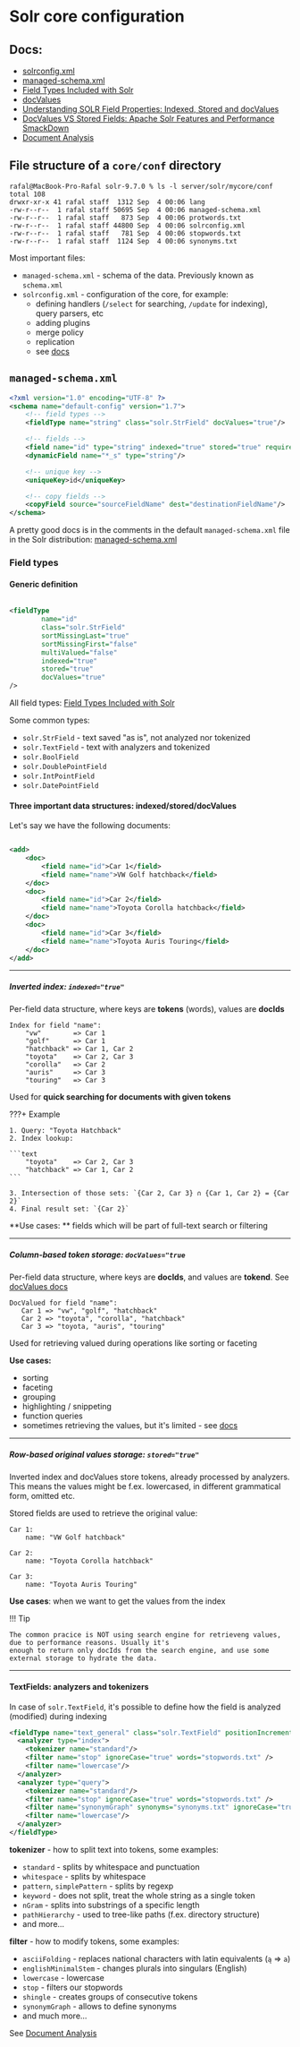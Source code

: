 # Solr core configuration

## Docs:

* [solrconfig.xml](https://solr.apache.org/guide/solr/latest/configuration-guide/configuring-solrconfig-xml.html)
* [managed-schema.xml](https://github.com/apache/solr/blob/main/solr/server/solr/configsets/_default/conf/managed-schema.xml)
* [Field Types Included with Solr](https://solr.apache.org/guide/solr/latest/indexing-guide/field-types-included-with-solr.html)
* [docValues](https://solr.apache.org/guide/solr/latest/indexing-guide/docvalues.html)
* [Understanding SOLR Field Properties: Indexed, Stored and docValues](https://medium.com/@komalrajput0801/understanding-solr-field-properties-indexed-stored-and-docvalues-deaf6c09f08f)
* [DocValues VS Stored Fields: Apache Solr Features and Performance SmackDown](https://sease.io/2020/03/docvalues-vs-stored-fields-apache-solr-features-and-performance-smackdown.html)
* [Document Analysis](https://solr.apache.org/guide/solr/latest/indexing-guide/document-analysis.html)

## File structure of a `core/conf` directory

```shell
rafal@MacBook-Pro-Rafal solr-9.7.0 % ls -l server/solr/mycore/conf
total 108
drwxr-xr-x 41 rafal staff  1312 Sep  4 00:06 lang
-rw-r--r--  1 rafal staff 50695 Sep  4 00:06 managed-schema.xml
-rw-r--r--  1 rafal staff   873 Sep  4 00:06 protwords.txt
-rw-r--r--  1 rafal staff 44800 Sep  4 00:06 solrconfig.xml
-rw-r--r--  1 rafal staff   781 Sep  4 00:06 stopwords.txt
-rw-r--r--  1 rafal staff  1124 Sep  4 00:06 synonyms.txt
```

Most important files:

* `managed-schema.xml` - schema of the data. Previously known as `schema.xml`
* `solrconfig.xml` - configuration of the core, for example:
    * defining handlers (`/select` for searching, `/update` for indexing), query parsers, etc
    * adding plugins
    * merge policy
    * replication
    * see [docs](https://solr.apache.org/guide/solr/latest/configuration-guide/configuring-solrconfig-xml.html)

## `managed-schema.xml`

```xml
<?xml version="1.0" encoding="UTF-8" ?>
<schema name="default-config" version="1.7">
    <!-- field types -->
    <fieldType name="string" class="solr.StrField" docValues="true"/>

    <!-- fields -->
    <field name="id" type="string" indexed="true" stored="true" required="true" multiValued="false"/>
    <dynamicField name="*_s" type="string"/>

    <!-- unique key -->
    <uniqueKey>id</uniqueKey>

    <!-- copy fields -->
    <copyField source="sourceFieldName" dest="destinationFieldName"/>
</schema>
```

A pretty good docs is in the comments in the default `managed-schema.xml` file in the Solr
distribution: [managed-schema.xml](https://github.com/apache/solr/blob/main/solr/server/solr/configsets/_default/conf/managed-schema.xml)

### Field types

#### Generic definition

```xml

<fieldType
        name="id"
        class="solr.StrField"
        sortMissingLast="true"
        sortMissingFirst="false"
        multiValued="false"
        indexed="true"
        stored="true"
        docValues="true"
/>
```

All field
types: [Field Types Included with Solr](https://solr.apache.org/guide/solr/latest/indexing-guide/field-types-included-with-solr.html)

Some common types:

* `solr.StrField` - text saved "as is", not analyzed nor tokenized
* `solr.TextField` - text with analyzers and tokenized
* `solr.BoolField`
* `solr.DoublePointField`
* `solr.IntPointField`
* `solr.DatePointField`

#### Three important data structures: indexed/stored/docValues

Let's say we have the following documents:

```xml

<add>
    <doc>
        <field name="id">Car 1</field>
        <field name="name">VW Golf hatchback</field>
    </doc>
    <doc>
        <field name="id">Car 2</field>
        <field name="name">Toyota Corolla hatchback</field>
    </doc>
    <doc>
        <field name="id">Car 3</field>
        <field name="name">Toyota Auris Touring</field>
    </doc>
</add>
```

---

##### Inverted index: `indexed="true"`

Per-field data structure, where keys are **tokens** (words), values are **docIds**

```text
Index for field "name":
    "vw"        => Car 1
    "golf"      => Car 1
    "hatchback" => Car 1, Car 2
    "toyota"    => Car 2, Car 3
    "corolla"   => Car 2
    "auris"     => Car 3
    "touring"   => Car 3
```

Used for **quick searching for documents with given tokens**

???+ Example

    1. Query: "Toyota Hatchback"
    2. Index lookup:

    ```text
        "toyota"    => Car 2, Car 3
        "hatchback" => Car 1, Car 2
    ```

    3. Intersection of those sets: `{Car 2, Car 3} ∩ {Car 1, Car 2} = {Car 2}`
    4. Final result set: `{Car 2}`

**Use cases: ** fields which will be part of full-text search or filtering

---

##### Column-based token storage: `docValues="true`

Per-field data structure, where keys are **docIds**, and values are **tokend**. See
[docValues docs](https://solr.apache.org/guide/solr/latest/indexing-guide/docvalues.html)

```text
DocValued for field "name":
   Car 1 => "vw", "golf", "hatchback"
   Car 2 => "toyota", "corolla", "hatchback"
   Car 3 => "toyota, "auris", "touring"
```

Used for retrieving valued during operations like sorting or faceting

**Use cases:**

- sorting
- faceting
- grouping
- highlighting / snippeting
- function queries
- sometimes retrieving the values, but it's limited -
  see [docs](https://solr.apache.org/guide/solr/latest/indexing-guide/docvalues.html#retrieving-docvalues-during-search)

---

##### Row-based original values storage: `stored="true"`

Inverted index and docValues store tokens, already processed by analyzers.
This means the values might be f.ex. lowercased, in different grammatical form,
omitted etc.

Stored fields are used to retrieve the original value:

```text
Car 1:
    name: "VW Golf hatchback"
    
Car 2:
    name: "Toyota Corolla hatchback"
    
Car 3:
    name: "Toyota Auris Touring"
```

**Use cases**: when we want to get the values from the index

!!! Tip

    The common pracice is NOT using search engine for retrieveng values, due to performance reasons. Usually it's
    enough to return only docIds from the search engine, and use some external storage to hydrate the data.

---

#### TextFields: analyzers and tokenizers

In case of `solr.TextField`, it's possible to define how the field is analyzed (modified) during indexing

```xml
<fieldType name="text_general" class="solr.TextField" positionIncrementGap="100" multiValued="true">
  <analyzer type="index">
    <tokenizer name="standard"/>
    <filter name="stop" ignoreCase="true" words="stopwords.txt" />
    <filter name="lowercase"/>
  </analyzer>
  <analyzer type="query">
    <tokenizer name="standard"/>
    <filter name="stop" ignoreCase="true" words="stopwords.txt" />
    <filter name="synonymGraph" synonyms="synonyms.txt" ignoreCase="true" expand="true"/>
    <filter name="lowercase"/>
  </analyzer>
</fieldType>
```

**tokenizer** - how to split text into tokens, some examples:

  * `standard` - splits by whitespace and punctuation
  * `whitespace` - splits by whitespace
  * `pattern`, `simplePattern` - splits by regexp
  * `keyword` - does not split, treat the whole string as a single token
  * `nGram` - splits into substrings of a specific length
  * `pathHierarchy` - used to tree-like paths (f.ex. directory structure)
  * and more...

**filter** - how to modify tokens, some examples:

  * `asciiFolding` - replaces national characters with latin equivalents (`ą` => `a`)
  * `englishMinimalStem` - changes plurals into singulars (English)
  * `lowercase` - lowercase
  * `stop` - filters our stopwords
  * `shingle` - creates groups of consecutive tokens
  * `synonymGraph` - allows to define synonyms
  * and much more...

See [Document Analysis](https://solr.apache.org/guide/solr/latest/indexing-guide/document-analysis.html)
